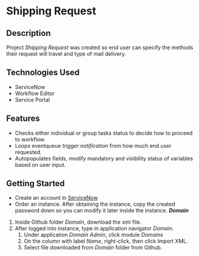 # Shipping Request

## Description
Project *Shipping Request* was created so end user can specify the methods their request will travel and type of mail delivery.

## Technologies Used
* ServiceNow
* Workflow Editor
* Service Portal

## Features
* Checks either individual or group tasks status to decide how to proceed to workflow.
* Loops eventqueue *trigger notification* from how much end user requested.
* Autopopulates fields, modify mandatory and visibility status of variables based on user input.

## Getting Started
* Create an account in [ServiceNow](https://developer.servicenow.com/dev.do)
* Order an instance. After obtaining the instance, copy the created password down so you can modify it later inside the instance.
___Domain___
1. Inside Github folder *Domain*, download the xml file.
2. After logged into instance, type in application navigator *Domain*.
    1. Under application *Domain Admin*, click module *Domains*
    2. On the column with label *Name*, right-click, then click Import XML. 
    3. Select file downloaded from *Domain* folder from Github.
